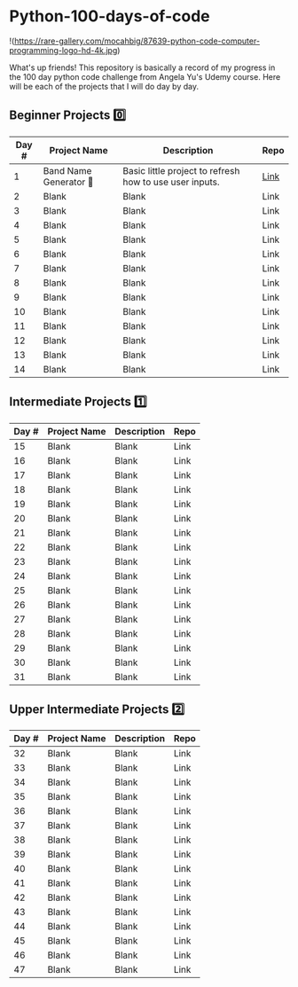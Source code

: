 # Python-100-days-of-code

!(https://rare-gallery.com/mocahbig/87639-python-code-computer-programming-logo-hd-4k.jpg)

What's up friends! This repository is basically a record of my progress in the 100 day python code challenge from Angela Yu's Udemy course. Here will be each of the projects that I will do day by day.

## **Beginner Projects 0️⃣**

| Day #         | Project Name         | Description   | Repo          |
| ------------- | -------------        | ------------- | ------------- |
| 1             | Band Name Generator 🥁 | Basic little project to refresh how to use user inputs.  | [Link](https://github.com/emmoscript/Python-100-days-of-code/blob/61f8e6947373690198a44deb77e1fbcb637e6a58/Beginner/Day%201/main.py)  |
| 2             | Blank         | Blank  | Link  |
| 3             | Blank         | Blank  | Link  |
| 4             | Blank         | Blank  | Link  |
| 5             | Blank         | Blank  | Link  |
| 6             | Blank         | Blank  | Link  |
| 7             | Blank         | Blank  | Link  |
| 8             | Blank         | Blank  | Link  |
| 9             | Blank         | Blank  | Link  |
| 10            | Blank         | Blank  | Link  |
| 11            | Blank         | Blank  | Link  |
| 12            | Blank         | Blank  | Link  |
| 13            | Blank         | Blank  | Link  |
| 14            | Blank         | Blank  | Link  |

## **Intermediate Projects 1️⃣**

| Day #         | Project Name         | Description   | Repo          |
| ------------- | -------------        | ------------- | ------------- |
| 15            | Blank                | Blank         | Link          |
| 16            | Blank                | Blank         | Link          |
| 17            | Blank                | Blank         | Link          |
| 18            | Blank                | Blank         | Link          |
| 19            | Blank                | Blank         | Link          |
| 20            | Blank                | Blank         | Link          |
| 21            | Blank                | Blank         | Link          |
| 22            | Blank                | Blank         | Link          |
| 23            | Blank                | Blank         | Link          |
| 24            | Blank                | Blank         | Link          |
| 25            | Blank                | Blank         | Link          |
| 26            | Blank                | Blank         | Link          |
| 27            | Blank                | Blank         | Link          |
| 28            | Blank                | Blank         | Link          |
| 29            | Blank                | Blank         | Link          |
| 30            | Blank                | Blank         | Link          |
| 31            | Blank                | Blank         | Link          |

## **Upper Intermediate Projects 2️⃣**

| Day #         | Project Name         | Description   | Repo          |
| ------------- | -------------        | ------------- | ------------- |
| 32            | Blank                | Blank         | Link          |
| 33            | Blank                | Blank         | Link          |
| 34            | Blank                | Blank         | Link          |
| 35            | Blank                | Blank         | Link          |
| 36            | Blank                | Blank         | Link          |
| 37            | Blank                | Blank         | Link          |
| 38            | Blank                | Blank         | Link          |
| 39            | Blank                | Blank         | Link          |
| 40            | Blank                | Blank         | Link          |
| 41            | Blank                | Blank         | Link          |
| 42            | Blank                | Blank         | Link          |
| 43            | Blank                | Blank         | Link          |
| 44            | Blank                | Blank         | Link          |
| 45            | Blank                | Blank         | Link          |
| 46            | Blank                | Blank         | Link          |
| 47            | Blank                | Blank         | Link          |
